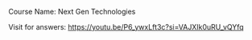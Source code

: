 Course Name: Next Gen Technologies

Visit for answers: https://youtu.be/P6_ywxLft3c?si=VAJXIk0uRU_vQYfq
